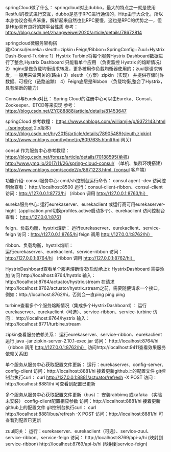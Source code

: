 springCloud做了什么：
springcloud对比dubbo，最大的特点之一就是使用Restful的模式进行交互，dubbo是基于RPC进行通信的，Http由于大众化，所以本身协议会有点笨重，解析起来自然也比RPC要慢，这也是RPC的优势之一，但是Http具有良好的跨平台性质
参考： https://blog.csdn.net/zhangweiwei2020/article/details/78672814

springcloud微服务架构搭建:Consul/eureka+sleuth+zipkin+Feign/Ribbon+SpringConfig+Zuul+Hystrix Dash-Board-Turbine
1）Hystrix Turbine将每个服务Hystrix Dashboard数据进行了整合,Hystrix Dashboard 只能看单个应用 （负责监控 Hystrix 的熔断情况）
2）nginx是做负载均衡请求转发，更多被用作负载均衡器使用的；zuul是请求转发，一般用来做网关的(路由)
3）sleuth（方案）zipkin（实现） 并提供存储时许数据、可视化（链路追踪）
4）Feign底层是Ribbon （负载均衡,整合了Hystrix，具有熔断的能力）

Consul与Eureka对比：
Spring Cloud的注册中心可以由Eureka、Consul、Zookeeper、ETCD等来实现
参考： https://blog.csdn.net/ZYC88888/article/details/81453647


springCloud 参考教程：
https://www.cnblogs.com/williamjie/p/9372143.html（springboot 2.x版本)
https://blog.csdn.net/hry2015/article/details/78905489(sleuth,zipkin)
https://www.cnblogs.com/hyhnet/p/8097635.html(Api 网关)

consul 作为服务中心参考教程： 
https://blog.csdn.net/forezp/article/details/70188595(单机)
http://www.ymq.io/2017/11/26/spring-cloud-consul/ （单机、集群环境搭建）
https://www.cnblogs.com/scode2/p/8671223.html（consul 客户端）


功能介绍:
consul服务中心:
  cmd/sh控制台运行命令： consul agent -dev
  访问控制台查看： http://localhost:8500
  运行：consul-client-ribbon、consul-client
  访问：http://127.0.0.1:8773/hi （ribbon 调用 http://127.0.0.1:8763/hi）
  
eureka服务中心:
  运行eurekaserver、eurekaclient
  或运行高可用eurekaserver-hight（application.yml切换profiles.active启动多个）、eurekaclient
  访问控制台查看： http://127.0.0.1:8761 
  
feign、负载均衡，hystrix熔断：
  运行eurekaserver、eurekaclient、service-feign
   访问：http://127.0.0.1:8765/hi feign 调用 http://127.0.0.1:8762/hi）
  
ribbon、负载均衡，hystrix熔断：  
   运行eurekaserver、eurekaclient、service-ribbon
   访问：http://127.0.0.1:8764/hi （ribbon 调用 http://127.0.0.1:8762/hi）
   
HystrixDashboard查看单个服务熔断情况(启动承上): 
 HystrixDashboard 需要添加
 访问 http://localhost:8764/hystrix
 输入： http://localhost:8764/actuator/hystrix.stream
 在请求http://localhost:8762/actuator/hystrix.stream之前，需要随便请求一个接口，例如：http://localhost:8762/hi，否则会一直ping ping ping   
 
turbine查看多个个服务熔断情况（集成多个HystrixDashboard）：
 运行eurekaserver、eurekaclient（可选）、service-ribbon、service-turbine
 访问： http://localhost:8764/hystrix  输入： http://localhost:8771/turbine.stream
 
 
zipkin查看服务依赖关系：
 运行eurekaserver、service-ribbon、eurekaclient
 运行 java -jar zipkin-server-2.10.1-exec.jar
 访问： http://localhost:8764/hi（ribbon 调用 http://127.0.0.1:8762/hi）
 访问http://localhost:9411查看效果服务依赖关系图
 

单个服务从服务中心获取配置文件更新：
 运行：eurekaserver、config-server、config-client
 访问：http://localhost:8881/hi
 接着更新github上的配置文件
 git控制台执行curl：  curl http://127.0.0.1:8881/actuator/refresh -X POST 
 访问：http://localhost:8881/hi 可查看到配置已更新
 
 多个服务从服务中心获取配置文件更新（bus）：
  安装rabbimq 或kafaka （实验未安装）
  config-client配置相应参数 
  访问：http://localhost:8881/hi
  接着更新github上的配置文件
  git控制台执行curl：  curl http://localhost:8881/bus/refresh -X POST 
  访问：http://localhost:8881/hi 可查看到配置已更新
 
 zuul网关：
  运行：eurekaserver、eurekaclient（可选）、service-zuul、service-ribbon、service-feign
  访问： http://localhost:8769/api-a/hi (映射到service-ribbon)
         http://localhost:8769/api-b/hi (映射到service-feign)

 
 
 
 


